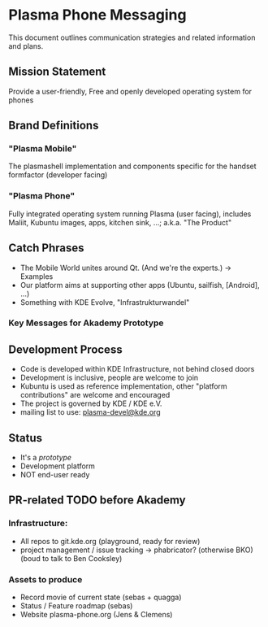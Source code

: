 # Plasma Phone Messaging

This document outlines communication strategies and related information and plans.

## Mission Statement

Provide a user-friendly, Free and openly developed operating system for phones

## Brand Definitions

### "Plasma Mobile"

The plasmashell implementation and components specific for the handset formfactor (developer facing)

### "Plasma Phone"

Fully integrated operating system running Plasma (user facing), includes Maliit, Kubuntu images, apps, kitchen sink, ...; a.k.a. "The Product"


## Catch Phrases
- The Mobile World unites around Qt. (And we're the experts.) -> Examples
- Our platform aims at supporting other apps (Ubuntu, sailfish, [Android], ...)
- Something with KDE Evolve, "Infrastrukturwandel"

### Key Messages for Akademy Prototype

## Development Process
- Code is developed within KDE Infrastructure, not behind closed doors
- Development is inclusive, people are welcome to join
- Kubuntu is used as reference implementation, other "platform contributions" are welcome and encouraged
- The project is governed by KDE / KDE e.V.
- mailing list to use: plasma-devel@kde.org

## Status
- It's a _prototype_
- Development platform
- NOT end-user ready


## PR-related TODO before Akademy

### Infrastructure:
- All repos to git.kde.org (playground, ready for review)
- project management / issue tracking -> phabricator? (otherwise BKO) (boud to talk to Ben Cooksley)

### Assets to produce
- Record movie of current state (sebas + quagga)
- Status / Feature roadmap (sebas)
- Website plasma-phone.org (Jens & Clemens)



